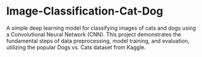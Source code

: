 # Image-Classification-Cat-Dog
A simple deep learning model for classifying images of cats and dogs using a Convolutional Neural Network (CNN). This project demonstrates the fundamental steps of data preprocessing, model training, and evaluation, utilizing the popular Dogs vs. Cats dataset from Kaggle.
